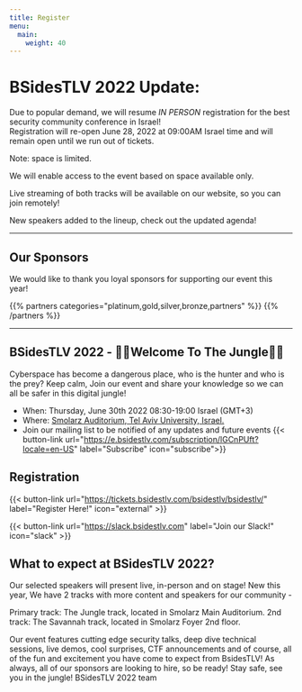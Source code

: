 ```yaml
---
title: Register
menu:
  main:
    weight: 40
---
```


# BSidesTLV 2022 Update: 

Due to popular demand, we will resume *IN PERSON* registration for the best security community conference in Israel!  
Registration will re-open June 28, 2022 at 09:00AM  Israel time and will remain open until we run out of tickets.

Note: space is limited. 

We will enable access to the event based on space available only.  

Live streaming of both tracks will be available on our website, so you can join remotely!

New speakers added to the lineup, check out the updated agenda!

---

## Our Sponsors

We would like to thank you loyal sponsors for supporting our event this year!

{{% partners categories="platinum,gold,silver,bronze,partners" %}}
{{% /partners %}}

---


## BSidesTLV 2022 - 🌴🐯Welcome To The Jungle🌴🦁

Cyberspace has become a dangerous place, who is the hunter and who is the prey?
Keep calm, Join our event and share your knowledge so we can all be safer in this digital jungle!

- When: Thursday, June 30th 2022 08:30-19:00 Israel (GMT+3)
- Where: [Smolarz Auditorium,  Tel Aviv University, Israel.](https://goo.gl/maps/empagm1x9NETBmkX7)
- Join our mailing list to be notified of any updates and future events {{< button-link url="https://e.bsidestlv.com/subscription/lGCnPUft?locale=en-US" label="Subscribe" icon="subscribe">}}


## Registration

{{< button-link
 url="https://tickets.bsidestlv.com/bsidestlv/bsidestlv/"
 label="Register Here!"
 icon="external" >}}

{{< button-link
 url="https://slack.bsidestlv.com"
 label="Join our Slack!"
 icon="slack" >}}


## What to expect at BSidesTLV 2022?

Our selected speakers will present live, in-person and on stage! New this year,  We have 2 tracks with more content and speakers for our community - 

Primary track: The Jungle track, located in Smolarz Main Auditorium.
2nd track: The Savannah track, located in Smolarz Foyer 2nd floor.

Our event features cutting edge security talks, deep dive technical sessions, live demos, cool surprises, CTF announcements and of course, all of the fun and excitement you have come to expect from BsidesTLV! As always, all of our sponsors are looking to hire, so be ready! 
Stay safe, see you in the jungle!
BSidesTLV 2022 team
